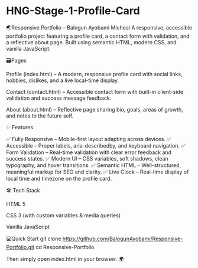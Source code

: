 # HNG-Stage-1-Profile-Card

🌏Responsive Portfolio – Balogun Ayobami Micheal
A responsive, accessible portfolio project featuring a profile card, a contact form with validation, and a reflective about page.
Built using semantic HTML, modern CSS, and vanilla JavaScript.

🗃️Pages

Profile (index.html) – A modern, responsive profile card with social links, hobbies, dislikes, and a live local-time display.

Contact (contact.html) – Accessible contact form with built-in client-side validation and success message feedback.

About (about.html) – Reflective page sharing bio, goals, areas of growth, and notes to the future self.

✨ Features

✅ Fully Responsive – Mobile-first layout adapting across devices.
✅ Accessible – Proper labels, aria-describedby, and keyboard navigation.
✅ Form Validation – Real-time validation with clear error feedback and success states.
✅ Modern UI – CSS variables, soft shadows, clean typography, and hover transitions.
✅ Semantic HTML – Well-structured, meaningful markup for SEO and clarity.
✅ Live Clock – Real-time display of local time and timezone on the profile card.

🛠 Tech Stack

HTML 5

CSS 3 (with custom variables & media queries)

Vanilla JavaScript

💻Quick Start
git clone https://github.com/BalogunAyobami/Responsive-Portfolio.git
cd Responsive-Portfolio


Then simply open index.html in your browser. 🌍
